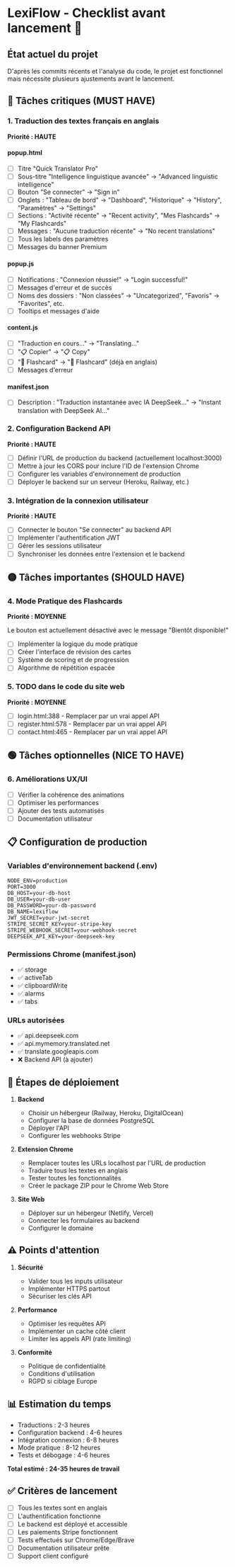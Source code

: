 # LexiFlow - Checklist avant lancement 🚀

## État actuel du projet
D'après les commits récents et l'analyse du code, le projet est fonctionnel mais nécessite plusieurs ajustements avant le lancement.

## 🔴 Tâches critiques (MUST HAVE)

### 1. Traduction des textes français en anglais
**Priorité : HAUTE**

#### popup.html
- [ ] Titre "Quick Translator Pro" 
- [ ] Sous-titre "Intelligence linguistique avancée" → "Advanced linguistic intelligence"
- [ ] Bouton "Se connecter" → "Sign in"
- [ ] Onglets : "Tableau de bord" → "Dashboard", "Historique" → "History", "Paramètres" → "Settings"
- [ ] Sections : "Activité récente" → "Recent activity", "Mes Flashcards" → "My Flashcards"
- [ ] Messages : "Aucune traduction récente" → "No recent translations"
- [ ] Tous les labels des paramètres
- [ ] Messages du banner Premium

#### popup.js
- [ ] Notifications : "Connexion réussie!" → "Login successful!"
- [ ] Messages d'erreur et de succès
- [ ] Noms des dossiers : "Non classées" → "Uncategorized", "Favoris" → "Favorites", etc.
- [ ] Tooltips et messages d'aide

#### content.js
- [ ] "Traduction en cours..." → "Translating..."
- [ ] "📋 Copier" → "📋 Copy"
- [ ] "💾 Flashcard" → "💾 Flashcard" (déjà en anglais)
- [ ] Messages d'erreur

#### manifest.json
- [ ] Description : "Traduction instantanée avec IA DeepSeek..." → "Instant translation with DeepSeek AI..."

### 2. Configuration Backend API
**Priorité : HAUTE**

- [ ] Définir l'URL de production du backend (actuellement localhost:3000)
- [ ] Mettre à jour les CORS pour inclure l'ID de l'extension Chrome
- [ ] Configurer les variables d'environnement de production
- [ ] Déployer le backend sur un serveur (Heroku, Railway, etc.)

### 3. Intégration de la connexion utilisateur
**Priorité : HAUTE**

- [ ] Connecter le bouton "Se connecter" au backend API
- [ ] Implémenter l'authentification JWT
- [ ] Gérer les sessions utilisateur
- [ ] Synchroniser les données entre l'extension et le backend

## 🟡 Tâches importantes (SHOULD HAVE)

### 4. Mode Pratique des Flashcards
**Priorité : MOYENNE**

Le bouton est actuellement désactivé avec le message "Bientôt disponible!"
- [ ] Implémenter la logique du mode pratique
- [ ] Créer l'interface de révision des cartes
- [ ] Système de scoring et de progression
- [ ] Algorithme de répétition espacée

### 5. TODO dans le code du site web
**Priorité : MOYENNE**

- [ ] login.html:388 - Remplacer par un vrai appel API
- [ ] register.html:578 - Remplacer par un vrai appel API
- [ ] contact.html:465 - Remplacer par un vrai appel API

## 🟢 Tâches optionnelles (NICE TO HAVE)

### 6. Améliorations UX/UI
- [ ] Vérifier la cohérence des animations
- [ ] Optimiser les performances
- [ ] Ajouter des tests automatisés
- [ ] Documentation utilisateur

## 📋 Configuration de production

### Variables d'environnement backend (.env)
```
NODE_ENV=production
PORT=3000
DB_HOST=your-db-host
DB_USER=your-db-user
DB_PASSWORD=your-db-password
DB_NAME=lexiflow
JWT_SECRET=your-jwt-secret
STRIPE_SECRET_KEY=your-stripe-key
STRIPE_WEBHOOK_SECRET=your-webhook-secret
DEEPSEEK_API_KEY=your-deepseek-key
```

### Permissions Chrome (manifest.json)
- ✅ storage
- ✅ activeTab
- ✅ clipboardWrite
- ✅ alarms
- ✅ tabs

### URLs autorisées
- ✅ api.deepseek.com
- ✅ api.mymemory.translated.net
- ✅ translate.googleapis.com
- ❌ Backend API (à ajouter)

## 🚀 Étapes de déploiement

1. **Backend**
   - Choisir un hébergeur (Railway, Heroku, DigitalOcean)
   - Configurer la base de données PostgreSQL
   - Déployer l'API
   - Configurer les webhooks Stripe

2. **Extension Chrome**
   - Remplacer toutes les URLs localhost par l'URL de production
   - Traduire tous les textes en anglais
   - Tester toutes les fonctionnalités
   - Créer le package ZIP pour le Chrome Web Store

3. **Site Web**
   - Déployer sur un hébergeur (Netlify, Vercel)
   - Connecter les formulaires au backend
   - Configurer le domaine

## ⚠️ Points d'attention

1. **Sécurité**
   - Valider tous les inputs utilisateur
   - Implémenter HTTPS partout
   - Sécuriser les clés API

2. **Performance**
   - Optimiser les requêtes API
   - Implémenter un cache côté client
   - Limiter les appels API (rate limiting)

3. **Conformité**
   - Politique de confidentialité
   - Conditions d'utilisation
   - RGPD si ciblage Europe

## 📊 Estimation du temps

- Traductions : 2-3 heures
- Configuration backend : 4-6 heures
- Intégration connexion : 6-8 heures
- Mode pratique : 8-12 heures
- Tests et débogage : 4-6 heures

**Total estimé : 24-35 heures de travail**

## ✅ Critères de lancement

- [ ] Tous les textes sont en anglais
- [ ] L'authentification fonctionne
- [ ] Le backend est déployé et accessible
- [ ] Les paiements Stripe fonctionnent
- [ ] Tests effectués sur Chrome/Edge/Brave
- [ ] Documentation utilisateur prête
- [ ] Support client configuré